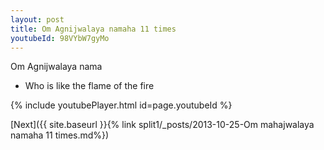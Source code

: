 ```yaml
---
layout: post
title: Om Agnijwalaya namaha 11 times
youtubeId: 98VYbW7gyMo
---
```

 
 
Om Agnijwalaya nama 
 
 -  Who is like the flame of the fire 
 
  
 
  
 
 
 
 
 
 


{% include youtubePlayer.html id=page.youtubeId %}
 
[Next]({{ site.baseurl }}{% link  split1/_posts/2013-10-25-Om mahajwalaya namaha 11 times.md%})
 
